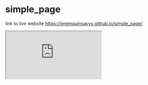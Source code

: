 # simple_page

link to live website https://jeremquinsayyy.github.io/simple_page/

<iframe src="https://docs.google.com/spreadsheets/d/e/2PACX-1vRf1XcLirfkh1rDzHl59fKVNCKL2VUJU8l-unhV2WqZ7eHs5odhG-PjLF9tft4KHIVP9reDtL9-gncC/pubhtml?widget=true&amp;headers=false"></iframe>

